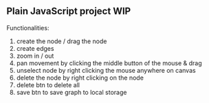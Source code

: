 ## Plain JavaScript project WIP

Functionalities:

1. create the node / drag the node
2. create edges
3. zoom in / out
4. pan movement by clicking the middle button of the mouse & drag
5. unselect node by right clicking the mouse anywhere on canvas
6. delete the node by right clicking on the node
7. delete btn to delete all
8. save btn to save graph to local storage
